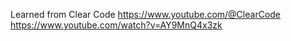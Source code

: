 Learned from Clear Code https://www.youtube.com/@ClearCode https://www.youtube.com/watch?v=AY9MnQ4x3zk
